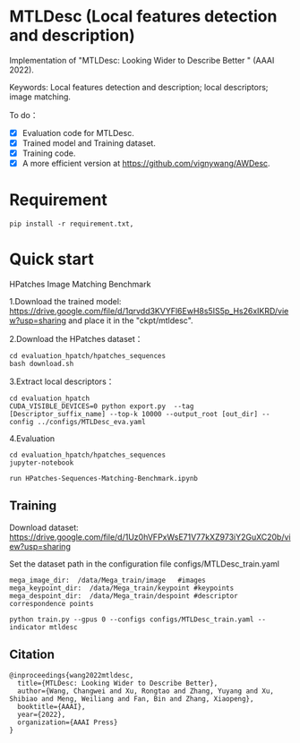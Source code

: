 # MTLDesc (Local features detection and description)

Implementation of "MTLDesc: Looking Wider to Describe Better " (AAAI 2022).

Keywords: Local features detection and description; local descriptors; image matching.

To do：
- [x] Evaluation code for MTLDesc.
- [x] Trained model and Training dataset.
- [x] Training code.
- [x] A more efficient version at https://github.com/vignywang/AWDesc.

# Requirement
```
pip install -r requirement.txt,
```

# Quick start
HPatches Image Matching Benchmark

1.Download the trained model: https://drive.google.com/file/d/1qrvdd3KVYFl6EwH8s5IS5p_Hs26xIKRD/view?usp=sharing
and place it in the "ckpt/mtldesc".


2.Download the HPatches dataset：

```
cd evaluation_hpatch/hpatches_sequences
bash download.sh
```
3.Extract local descriptors：
```
cd evaluation_hpatch
CUDA_VISIBLE_DEVICES=0 python export.py  --tag [Descriptor_suffix_name] --top-k 10000 --output_root [out_dir] --config ../configs/MTLDesc_eva.yaml
```
4.Evaluation
```
cd evaluation_hpatch/hpatches_sequences
jupyter-notebook

run HPatches-Sequences-Matching-Benchmark.ipynb
```

## Training

Download dataset: https://drive.google.com/file/d/1Uz0hVFPxWsE71V77kXZ973iY2GuXC20b/view?usp=sharing

Set the dataset path in the configuration file configs/MTLDesc_train.yaml

```
mega_image_dir:  /data/Mega_train/image   #images
mega_keypoint_dir:  /data/Mega_train/keypoint #keypoints
mega_despoint_dir:  /data/Mega_train/despoint #descriptor correspondence points
```
```
python train.py --gpus 0 --configs configs/MTLDesc_train.yaml --indicator mtldesc
```
##  Citation

```
@inproceedings{wang2022mtldesc,
  title={MTLDesc: Looking Wider to Describe Better},
  author={Wang, Changwei and Xu, Rongtao and Zhang, Yuyang and Xu, Shibiao and Meng, Weiliang and Fan, Bin and Zhang, Xiaopeng},
  booktitle={AAAI},
  year={2022},
  organization={AAAI Press}
}
```
